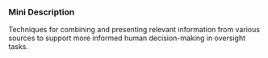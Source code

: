 ### Mini Description

Techniques for combining and presenting relevant information from various sources to support more informed human decision-making in oversight tasks.
